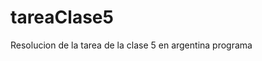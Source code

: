 # tareaClase5
 Resolucion de la tarea de la clase 5 en argentina programa

<!-- 
TAREA 1: crear un formulario donde un usuario pueda ingresar su salario anual.
cuando el usuario haga click en el botón "calcular", mostrar el salario mensual
en una caja de texto deshabilitada.  <input type="text" disabled id="salario-mensual"/>


TAREA 2: En otro archivo html (no Index) y otro archivo js (no tarea-clase-5.js),
creá un formulario que capture el primer nombre, segundo nombre, apellido/s y edad del usuario
también vamos a crear un <h1> que diga Bienvenido!
vas a crear un botón de acción que una vez que lo apretás, va a
mostrar toda la información junta en un campo de texto
Y va a cambiar el <h1> para decir "Bienvenido, nombreDeUsuario"!


Ejemplo form:
  <form id="entrada-bar" onsubmit="return false;">
    <input type="text" placeholder="Ingresá tu nombre" id="nombre-usuario"/>
    <input type="number" placeholder="Ingresá tu edad" id="edad-usuario" />
    <input type="submit" value="Ingresar" id="ingresar"/>
  </form>

  <div id="resultado">Hola</div>


TAREA 3: En otro archivo distinto,
Por cada clase de r/argentina programa existente, vamos a pedir:
horas, minutos y segundos de cada video. Ej. Si un video dura
2 horas, 38 minutos y 20 segundos, vamos a rellenar 3 campos de texto con
cada dato.
al apretar el botón "Calcular tiempo total", debe mostrar en un
<strong> pre-creado el tiempo total de los videos.

TAREA 4: En otro archivo distinto,
Crear una lista de <ol> y <li> que contengan sólo números.
Convertir esos números a un array y:
1. calcular el promedio y mostrarlo en un <em> pre-creado con el texto "El promedio es..."
2. obtener el número más pequeño y mostrarlo en un <em> pre-creado con el texto "El número más pequeño es..."
3. obtener el número más grande y mostrarlo en un <em> pre-creado con el texto "El número más grande es..."
4. obtener el número que más se repite y mostrarlo en un <em> pre-creado con el texto "El número más frecuente es..." 
-->
